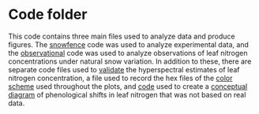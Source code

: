 # Code folder 

This code contains three main files used to analyze data and produce figures. The [snowfence](code/snowfence.R) code was used to analyze experimental data, and the [observational](observational_data.R) code was used to analyze observations of leaf nitrogen concentrations under natural snow variation. In addition to these, there are separate code files used to [validate](spectra_validation.R) the hyperspectral estimates of leaf nitrogen concentration, a file used to record the hex files of the [color scheme](color_scheme.R) used throughout the plots, and [code](phenology_concept_diagram.R) used to create a [conceptual diagram](graphs/phenology_conceptual_diagram.png) of phenological shifts in leaf nitrogen that was not based on real data. 
